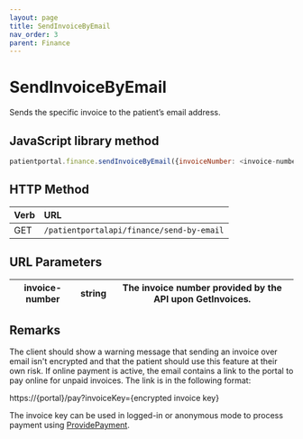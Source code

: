```yaml
---
layout: page
title: SendInvoiceByEmail
nav_order: 3
parent: Finance
---
```


# SendInvoiceByEmail

Sends the specific invoice to the patient’s email address.

## JavaScript library method

```javascript
patientportal.finance.sendInvoiceByEmail({invoiceNumber: <invoice-number>});
```

## HTTP Method

| Verb | URL                                               |
|:-----|:--------------------------------------------------|
| GET | `/patientportalapi/finance/send-by-email` |

## URL Parameters

| invoice-number | string | The invoice number provided by the API upon GetInvoices. |
| --- | --- | --- |

## Remarks

The client should show a warning message that sending an invoice over email isn't encrypted and that the patient should use this feature at their own risk. If online payment is active, the email contains a link to the portal to pay online for unpaid invoices. The link is in the following format:

https://{portal}/pay?invoiceKey={encrypted invoice key}

The invoice key can be used in logged-in or anonymous mode to process payment using [ProvidePayment](#_ProvidePayment).
